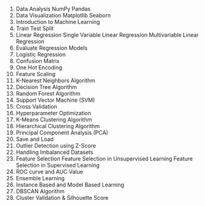 1. Data Analysis 
	NumPy
	Pandas
2. Data Visualization 
	Matplotlib
	Seaborn
3. Introduction to Machine Learning
4. Train Test Split
5. Linear Regression
	Single Variable Linear Regression
	Multivariable Linear Regression
6. Evaluate Regression Models
7. Logistic Regression
8. Confusion Matrix
9. One Hot Encoding
10. Feature Scaling
11. K-Nearest Neighbors Algorithm
12. Decision Tree Algorithm
13. Random Forest Algorithm
14. Support Vector Machine (SVM)
15. Cross Validation
16. Hyperparameter Optimization
17. K-Means Clustering Algorithm
18. Hierarchical Clustering Algorithm
19. Principal Component Analysis (PCA)
20. Save and Load
21. Outlier Detection using Z-Score
23. Handling Imbalanced Datasets 
24. Feature Selection 
	Feature Selection in Unsupervised Learning
	Feature Selection in Supervised Learning
25. ROC curve and AUC Value
26. Ensemble Learning
27. Instance Based and Model Based Learning
28. DBSCAN Algorithm
29. Cluster Validation & Silhouette Score
